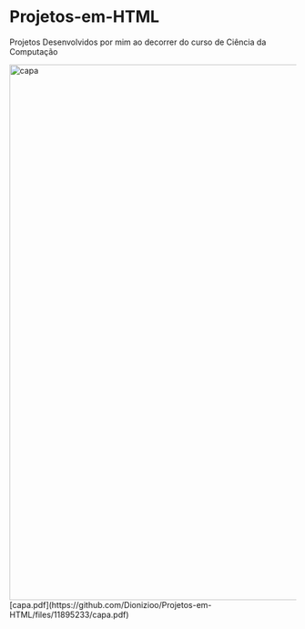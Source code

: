 # Projetos-em-HTML
Projetos Desenvolvidos por mim ao decorrer do curso de Ciência da Computação

<img width="940" alt="capa" src="https://github.com/Dionizioo/Projetos-em-HTML/assets/88460475/02ebfda8-26d3-4e21-b405-96e43a5c98f2">
[capa.pdf](https://github.com/Dionizioo/Projetos-em-HTML/files/11895233/capa.pdf)
